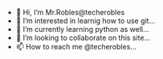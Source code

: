 - 👋 Hi, I’m Mr.Robles@techerobles
- 👀 I’m interested in learnig how to use git...
- 🌱 I’m currently learning python as well...
- 💞️ I’m looking to collaborate on this site...
- 📫 How to reach me @techerobles...
<!---
techerobles/techerobles is a ✨ special ✨ repository because its `README.md` (this file) appears on your GitHub profile.
You can click the Preview link to take a look at your changes.
--->
